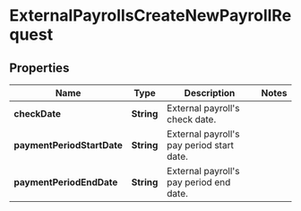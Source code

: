 

# ExternalPayrollsCreateNewPayrollRequest



## Properties

| Name | Type | Description | Notes |
|------------ | ------------- | ------------- | -------------|
|**checkDate** | **String** | External payroll&#39;s check date. |  |
|**paymentPeriodStartDate** | **String** | External payroll&#39;s pay period start date. |  |
|**paymentPeriodEndDate** | **String** | External payroll&#39;s pay period end date. |  |




